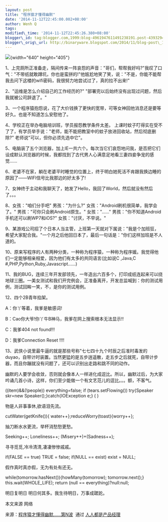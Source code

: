 ```yaml
--- 
layout: post 
title: "程序猿才懂得幽默" 
date: '2014-11-12T22:45:00.002+08:00' 
author: Wenh Q
tags:
modified\_time: '2014-11-12T22:45:26.380+08:00' 
blogger\_id: tag:blogger.com,1999:blog-4961947611491238191.post-4393294118424197630
blogger\_orig\_url: http://binaryware.blogspot.com/2014/11/blog-post\_16.html
---
```

![](https://images-blogger-opensocial.googleusercontent.com/gadgets/proxy?url=http%3A%2F%2Fimage.woshipm.com%2Fwp-files%2F2014%2F11%2F6191f44b15e8664cbeafb18e712c986b.jpg&container=blogger&gadget=a&rewriteMime=image%2F*){width="640"
height="405"}



1、上完厕所正准备走，隔间传来一阵哀怨的声音："哥们，帮帮我好吗?"我叹了口气："不带纸就敢蹲坑，你也是蛮拼的!"他尴尬地笑了笑，说："不是，你能不能帮我去问下这楼的wifi密码，我很努力地尝试过了，真的拉不出来!"



2、"运维是怎么介绍自己的工作经历的?"
"部署完以后始终没有出现过问题，然后我就被公司辞退了。"



3、一个程序猿抱怨说，花了大价钱换了更快的宽带，可等女神回他消息还是要等好久。也是不知道怎么安慰他了。



4、学校正在举办电脑培训班，学员报怨教学条件太差。
上课时蚊子叮得实在受不了了，有学员举手说："老师，能不能把教室中的蚊子放进回收站，然后彻底删除?"
老师说"可以，但你必须先选中它"。



5、电脑装了五个浏览器，加上IE一共六个。每次当它们哀怨地问我，是否把它们设成默认浏览器的时候，我都找到了古代男人心满意足地看三妻四妾争宠的感觉……



6、老婆不在家，躺在老婆平时睡觉的位置上，终于明白她死活不肯跟我换边睡的原因了——WIFI信号比我那边的好太多了!



7、女神终于主动和我聊天了，她发了Hello，我回了World，然后就没有然后了。。。



8、女孩："咱们分手吧" 男孩："为什么?"
女孩："Android刷机很简单，我学会了。" 男孩："可你只会刷Android原生。"
女孩："……" 男孩："你不知道Android手机还可以刷WP7和iOS?"
女孩："讨厌，不早说。"



9、某游戏公司招了个日本人当主管，上班第一天就对下属说："我是个加班狂，希望大家配合我。"一个月之后他回日本了，最后一句话是："你们这样加班是不人道的。



10、原来写程序的人有两种分类，一种称为程序猿，一种称为程序媛。我觉得他们一定能够相亲相爱，因为他们有太多的共同语言(比如说C
,Java,C
#,PHP,Python,Ruby,Javascript……)



11、我的BUG，连续三年开发部领先，一年造出六百多个，打印成纸连起来可以绕地球三圈。一美女测试和我们开完例会，正准备离开，开发总监喊到：你的测试用例，测试回眸一笑，不，是你的测试用例。



12、四个2B青年掐架。



A：你丫等着，我爹是敏感词!



B：Cao你大爷!你丫牛B神马，我爹在网上搜索根本无法显示!!



C：我爹404 not found!!!



D：我爹Connection Reset !!!!



13、武侠小说里最牛逼的就是那些号称"七七四十九个时辰之后准时毒发的duyao，自带计时装置。当然更猛的是五步逍遥散，走五步之后就死，自带计步器，而且你蹦就没有问题了，还可以识别出走路和跳不同的动作。



幽默的人要学会收敛，否则就会像本人一样进化成逗比。所以，幽默过后，为大家吟诵几首小诗，这样，你们至少能做一个有文艺范儿的逗比。。。额，不客气。



((item)&&(!people)) everything=false; if (tears.setFlowing())
try{Speaker skr=new Speaker();}catch{IOException e;} ( )



物是人非事事休,欲语泪先流。



cutWater(getKnife()){ water++};reduceWorry(toast){worry++};



抽刀断水水更流，举杯消愁愁更愁。



Seeking++; Loneliness++; (Misery++)+(Sadness++);



寻寻觅觅,冷冷清清,凄凄惨惨戚戚。



if(FALSE == true) TRUE = false; if(NULL == exist) exist = NULL;



假作真时真亦假，无为有处有还无。



while(tomorrow.hasNext()){howMany(tomorrow); tomorrow.next();}
this.wait(WHOLE\_LIFE); return (null == everything)?null:null;



明日复明日 明日何其多。我生待明日，万事成蹉跎。



本文来源 网络
<div>




</div>

<div>

来源：[程序猿才懂得幽默……第N波](http://www.woshipm.com/it/117658.html)  通过 [人人都是产品经理](http://www.woshipm.com/)

</div>
